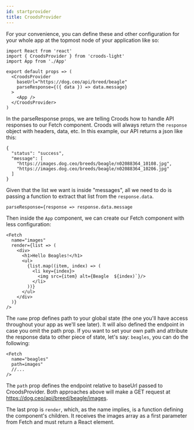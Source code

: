 ```yaml
---
id: startprovider
title: CroodsProvider
---
```


For your convenience, you can define these and other configuration for your whole app at the topmost node of your application like so:

```
import React from 'react'
import { CroodsProvider } from 'croods-light'
import App from './App'

export default props => (
  <CroodsProvider
    baseUrl="https://dog.ceo/api/breed/beagle"
    parseResponse={({ data }) => data.message}
  >
    <App />
  </CroodsProvider>
)

```

In the parseResponse props, we are telling Croods how to handle API responses to our Fetch component. Croods will always return the `response` object with headers, data, etc. In this example, our API returns a json like this:

```
{
  "status": "success",
  "message": [
    "https://images.dog.ceo/breeds/beagle/n02088364_10108.jpg",
    "https://images.dog.ceo/breeds/beagle/n02088364_10206.jpg"
  ]
}

```

Given that the list we want is inside "messages", all we need to do is passing a function to extract that list from the `response.data`.
```
parseResponse={response => response.data.message

```

Then inside the `App` component, we can create our Fetch component with less configuration:
```
<Fetch
  name="images"
  render={list => (
    <div>
      <h1>Hello Beagles!</h1>
      <ul>
        {list.map((item, index) => (
          <li key={index}>
            <img src={item} alt={Beagle  ${index)`}/>
          </li>
        ))}
      </ul>
    </div>
  )}
/>

```

The `name` prop defines path to your global state (the one you'll have access throughout your app as we'll see later). It will also defined the endpoint in case you omit the path prop. If you want to set your own path and attribute the response data to other piece of state, let's say: `beagles`, you can do the following:
```
<Fetch
  name="beagles"
  path=images"
  //...
/>

```

The `path` prop defines the endpoint relative to baseUrl passed to CroodsProvider. Both approaches above will make a GET request at https://dog.ceo/api/breed/beagle/images.

The last prop is `render`, which, as the name implies, is a function defining the component's children. It receives the images array as a first parameter from Fetch and must return a React element.
